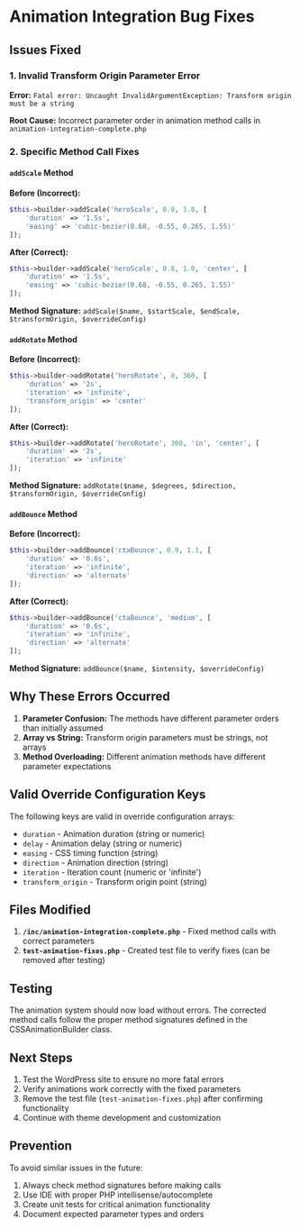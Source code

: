 # Animation Integration Bug Fixes

## Issues Fixed

### 1. Invalid Transform Origin Parameter Error
**Error:** `Fatal error: Uncaught InvalidArgumentException: Transform origin must be a string`

**Root Cause:** Incorrect parameter order in animation method calls in `animation-integration-complete.php`

### 2. Specific Method Call Fixes

#### `addScale` Method
**Before (Incorrect):**
```php
$this->builder->addScale('heroScale', 0.8, 1.0, [
    'duration' => '1.5s',
    'easing' => 'cubic-bezier(0.68, -0.55, 0.265, 1.55)'
]);
```

**After (Correct):**
```php
$this->builder->addScale('heroScale', 0.8, 1.0, 'center', [
    'duration' => '1.5s',
    'easing' => 'cubic-bezier(0.68, -0.55, 0.265, 1.55)'
]);
```

**Method Signature:** `addScale($name, $startScale, $endScale, $transformOrigin, $overrideConfig)`

#### `addRotate` Method
**Before (Incorrect):**
```php
$this->builder->addRotate('heroRotate', 0, 360, [
    'duration' => '2s',
    'iteration' => 'infinite',
    'transform_origin' => 'center'
]);
```

**After (Correct):**
```php
$this->builder->addRotate('heroRotate', 360, 'in', 'center', [
    'duration' => '2s',
    'iteration' => 'infinite'
]);
```

**Method Signature:** `addRotate($name, $degrees, $direction, $transformOrigin, $overrideConfig)`

#### `addBounce` Method
**Before (Incorrect):**
```php
$this->builder->addBounce('ctaBounce', 0.9, 1.1, [
    'duration' => '0.6s',
    'iteration' => 'infinite',
    'direction' => 'alternate'
]);
```

**After (Correct):**
```php
$this->builder->addBounce('ctaBounce', 'medium', [
    'duration' => '0.6s',
    'iteration' => 'infinite',
    'direction' => 'alternate'
]);
```

**Method Signature:** `addBounce($name, $intensity, $overrideConfig)`

## Why These Errors Occurred

1. **Parameter Confusion:** The methods have different parameter orders than initially assumed
2. **Array vs String:** Transform origin parameters must be strings, not arrays
3. **Method Overloading:** Different animation methods have different parameter expectations

## Valid Override Configuration Keys

The following keys are valid in override configuration arrays:
- `duration` - Animation duration (string or numeric)
- `delay` - Animation delay (string or numeric) 
- `easing` - CSS timing function (string)
- `direction` - Animation direction (string)
- `iteration` - Iteration count (numeric or 'infinite')
- `transform_origin` - Transform origin point (string)

## Files Modified

1. **`/inc/animation-integration-complete.php`** - Fixed method calls with correct parameters
2. **`test-animation-fixes.php`** - Created test file to verify fixes (can be removed after testing)

## Testing

The animation system should now load without errors. The corrected method calls follow the proper method signatures defined in the CSSAnimationBuilder class.

## Next Steps

1. Test the WordPress site to ensure no more fatal errors
2. Verify animations work correctly with the fixed parameters
3. Remove the test file (`test-animation-fixes.php`) after confirming functionality
4. Continue with theme development and customization

## Prevention

To avoid similar issues in the future:
1. Always check method signatures before making calls
2. Use IDE with proper PHP intellisense/autocomplete
3. Create unit tests for critical animation functionality
4. Document expected parameter types and orders
